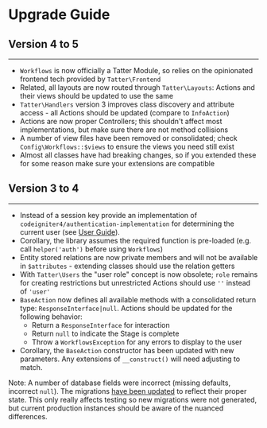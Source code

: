 # Upgrade Guide

## Version 4 to 5
***

* `Workflows` is now officially a Tatter Module, so relies on the opinionated frontend tech provided by `Tatter\Frontend`
* Related, all layouts are now routed through `Tatter\Layouts`: Actions and their views should be updated to use the same
* `Tatter\Handlers` version 3 improves class discovery and attribute access - all Actions should be updated (compare to `InfoAction`)
* Actions are now proper Controllers; this shouldn't affect most implementations, but make sure there are not method collisions
* A number of view files have been removed or consolidated; check `Config\Workflows::$views` to ensure the views you need still exist
* Almost all classes have had breaking changes, so if you extended these for some reason make sure your extensions are compatible

## Version 3 to 4
***

* Instead of a session key provide an implementation of `codeigniter4/authentication-implementation` for determining the current user (see [User Guide](https://codeigniter4.github.io/CodeIgniter4/extending/authentication.html)).
* Corollary, the library assumes the required function is pre-loaded (e.g. call `helper('auth')` before using `Workflows`)
* Entity stored relations are now private members and will not be available in `$attributes` - extending classes should use the relation getters
* With `Tatter\Users` the "user role" concept is now obsolete; `role` remains for creating restrictions but unrestricted Actions should use `''` instead of `'user'`
* `BaseAction` now defines all available methods with a consolidated return type: `ResponseInterface|null`. Actions should be updated for the following behavior:
	- Return a `ResponseInterface` for interaction
	- Return `null` to indicate the Stage is complete
	- Throw a `WorkflowsException` for any errors to display to the user
* Corollary, the `BaseAction` constructor has been updated with new parameters. Any extensions of `__construct()` will need adjusting to match.

Note: A number of database fields were incorrect (missing defaults, incorrect `null`).
The migrations [have been updated](https://github.com/tattersoftware/codeigniter4-workflows/commit/5101e8deb005f6da24ab92357b25793616d78252)
to reflect their proper state. This only really affects testing so new migrations were not
generated, but current production instances should be aware of the nuanced differences.
